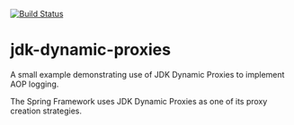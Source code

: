 [![Build Status](https://travis-ci.org/striderarun/jdk-dynamic-proxies.svg?branch=master)](https://travis-ci.org/striderarun/jdk-dynamic-proxies)

# jdk-dynamic-proxies
A small example demonstrating use of JDK Dynamic Proxies to implement AOP logging.

The Spring Framework uses JDK Dynamic Proxies as one of its proxy creation strategies. 

